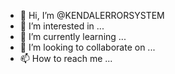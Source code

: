 - 👋 Hi, I’m @KENDALERRORSYSTEM
- 👀 I’m interested in ...
- 🌱 I’m currently learning ...
- 💞️ I’m looking to collaborate on ...
- 📫 How to reach me ...

<!---
KENDALERRORSYSTEM/KENDALERRORSYSTEM is a ✨ special ✨ repository because its `README.md` (this file) appears on your GitHub profile.
You can click the Preview link to take a look at your changes.
--->
